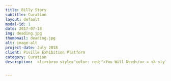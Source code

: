 ```yaml
---
title: Billy Story
subtitle: Curation
layout: default
modal-id: 1
date: 2017-07-18
img: deading.jpg
thumbnail: deading.jpg
alt: image-alt
project-date: July 2018
client: Piville Exhibition Platform
category: Curation
description:  <li><b><o style="color: red;">You Will Need</o> = <k style="color: black;">Enough time to look into Billy's Life.</b></k></li> <li><b><o style="color: red;">The Purpose of the Exhibition</o> = <k style="color: black;">1. Inducing sympathy from people by showing Billy's everyday life. 2. Making them think that it is too similar to their life 3. Help them get rid of the stress by making people laugh and look back life from one step further.</b></k></li> <p>In the morning, I went to a cafe. People were lined up waiting for the coffee. At some moment it looked like zombies waiting for treatments. People were barely moving their body by waking up their brain relying on the caffeine of the coffee. Curiosity came into my mind. Why does everyone look so dead?? Is it their fault to be exhausted, stressed, and sleepy? Korea is the world's 6th biggest coffee consumption country. The number of cafes increased as Korea developed. However, paradoxically, people get more and more stress and lack of sleep these days. Let's look back from our life to society by making a puppet that shows everyday-life of a normal person on these days. </p> <br> <p>In Korea, competitive mood is all over the country. The competition starts at school. Since it is extremely tough to get into a good university, high school students study from 9:00 a.m. to 10:00 p.m. at a school. They even get private-tutoring after school to get a good score on the national test that is held once a year. The test score is evaluated relatively to other students. Even though you get into a college by hardworking, the other stage opens called "preparing to get a job". Since it is tough to get a job these days, college students have to study hard and work hard. Doing a part-time job, studying, and joining various activities to get into a company. So they wake them up with coffee every day. Even after you got a job, you cannot get away from competitive, hard-working atmosphere. Too much work, little time.</p><br> <p>The Billy Story shows various things that give stress to people. </p> 


---
```

